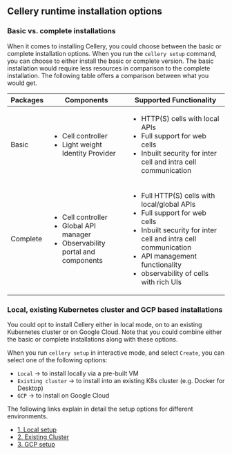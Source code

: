## Cellery runtime installation options

### Basic vs. complete installations
When it comes to installing Cellery, you could choose between the basic or complete installation options.
When you run the `cellery setup` command, you can choose to either install the basic or complete version.
The basic installation would require less resources in comparison to the complete installation.
The following table offers a comparison between what you would get.

| Packages | Components | Supported Functionality | 
|----------|------------|-------------------------|
| Basic | <ul><li>Cell controller</li><li>Light weight Identity Provider</li></ul>|<ul><li>HTTP(S) cells with local APIs</li><li>Full support for web cells</li><li>Inbuilt security for inter cell and intra cell communication</li></ul> |
| Complete | <ul><li>Cell controller</li><li>Global API manager</li><li>Observability portal and components</li></ul>| <ul><li>Full HTTP(S) cells with local/global APIs</li><li>Full support for web cells</li><li>Inbuilt security for inter cell and intra cell communication</li><li>API management functionality</li><li>observability of cells with rich UIs</li></ul> |

### Local, existing Kubernetes cluster and GCP based installations

You could opt to install Cellery either in local mode, on to an existing Kubernetes cluster or on Google Cloud.
Note that you could combine either the basic or complete installations along with these options.

When you run `cellery setup` in interactive mode, and select `Create`, you can select one of the following options:

* `Local` -> to install locally via a pre-built VM 
* `Existing cluster` -> to install into an existing K8s cluster (e.g. Docker for Desktop)
* `GCP` -> to install on Google Cloud

The following links explain in detail the setup options for different environments.

* [1. Local setup](docs/setup/local-setup.md)
* [2. Existing Cluster](docs/setup/existing-cluster.md)
* [3. GCP setup](docs/setup/gcp-setup.md) 